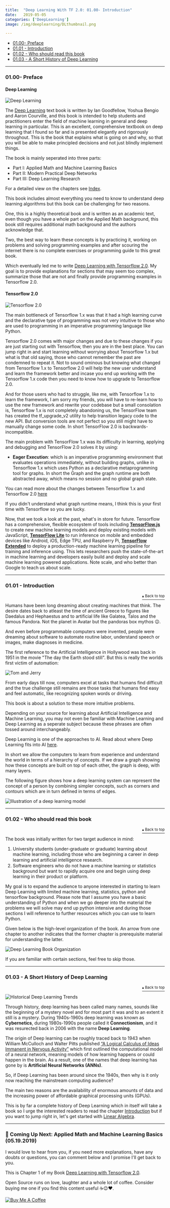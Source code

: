 ```yaml
---
title:  "Deep Learning With TF 2.0: 01.00- Introduction"
date:   2019-05-05
categories: ['DeepLearning']
image: /img/deeplearning/DLthumbnail.png

---
```

<a name="contents"></a>
- [01.00- Preface](#1)
- [01.01 - Introduction](#2)
- [01.02 - Who should read this book](#3)
- [01.03 - A Short History of Deep Learning](#4)
<!-- more -->

***
### <a name="1"></a> 01.00- Preface

#### Deep Learning

<img src="https://raw.githubusercontent.com/adhiraiyan/adhiraiyan.github.io/master/img/ai/ai-1b.png" alt="Deep Learning" class="center-image">

The [Deep Learning](https://www.deeplearningbook.org/) text book is written by Ian Goodfellow,  Yoshua Bengio and Aaron Courville, and this book is intended to help students and practitioners enter the field of machine learning in general and deep learning in particular. This is an excellent, comprehensive textbook on deep learning that I found so far and is presented elegantly and rigorously throughout. This is the book that explains what is going on and why, so that you will be able to make principled decisions and not just blindly implement things.

The book is mainly seperated into three parts:

- Part I: Applied Math and Machine Learning Basics
- Part II: Modern Practical Deep Networks
- Part III: Deep Learning Research

For a detailed view on the chapters see [Index](https://nbviewer.jupyter.org/github/adhiraiyan/DeepLearningWithTF2.0/blob/master/notebooks/Index.ipynb).

This book includes almost everything you need to know to understand deep learning algorithms but this book can be challenging for two reasons.

One, this is a highly theoretical book and is written as an academic text, even though you have a whole part on the Applied Math background, this book still requires additional math background and the authors acknowledge that.

Two, the best way to learn these concepts is by practicing it, working on problems and solving programming examples and after scouring the internet there is no complete exercises or programming guide to this great book.

Which eventually led me to write [Deep Learning with Tensorflow 2.0](https://www.adhiraiyan.org/DeepLearningWithTensorflow.html). My goal is to provide explanations for sections that may seem too complex, summarize those that are not and finally provide programming examples in Tensorflow 2.0.


#### Tensorflow 2.0

<img src="https://raw.githubusercontent.com/adhiraiyan/DeepLearningWithTF2.0/master/notebooks/figures/fig0100a.png" alt="Tensorflow 2.0" class="center-image">

The main bottleneck of Tensorflow 1.x was that it had a high learning curve and the declarative type of programming was not very intuitive to those who are used to programming in an imperative programming language like Python.

Tensorflow 2.0 comes with major changes and due to these changes if you are just starting out with Tensorflow, then you are in the best place. You can jump right in and start learning without worrying about Tensorflow 1.x but what is that old saying, those who cannot remember the past are condemned to repeat it. Not to sound ominous but knowing what changed from Tensorflow 1.x to Tensorflow 2.0 will help the new user understand and learn the framework better and incase you end up working with the Tensorflow 1.x code then you need to know how to upgrade to Tensorflow 2.0.

And for those users who had to struggle, like me, with Tensorflow 1.x to learn the framework, I am sorry my friends, you will have to re-learn how to use the new framework and rewrite your codebase but a small consolation is, Tensorflow 1.x is not completely abandoning us, the TensorFlow team has created the tf_upgrade_v2 utility to help transition legacy code to the new API. But conversion tools are not perfect so you still might have to manually change some code. In short TensorFlow 2.0 is backwards-incompatible.

The main problem with TensorFlow 1.x was its difficulty in learning, applying and debugging and TensorFlow 2.0 solves it by using:

-  __Eager Execution__:  which is an imperative programming environment that evaluates operations immediately, without building graphs, unlike in Tensorflow 1.x which uses Python as a declarative metaprogramming tool for graphs. In short the Graph and the graph runtime are both abstracted away, which means no session and no global graph state.

You can read more about the changes between Tensorflow 1.x and Tensorflow 2.0 [here](https://www.tensorflow.org/alpha)

If you didn't understand what graph runtime means, I think this is your first time with Tensorflow so you are lucky.

Now, that we took a look at the past, what's in store for future. Tensorflow has a comprehensive, flexible ecosystem of tools including __[TensorFlow.js](https://www.tensorflow.org/js/)__ to create new machine learning models and deploy existing models with JavaScript, __[TensorFlow Lite](https://www.tensorflow.org/lite/)__ to run inference on mobile and embedded devices like Android, iOS, Edge TPU, and Raspberry Pi, __[TensorFlow Extended](https://www.tensorflow.org/tfx/)__ to deploy a production-ready machine learning pipeline for training and inference using. This lets researchers push the state-of-the-art in machine learning and developers easily build and deploy and scale machine learning powered applications. Note scale, and who better than Google to teach us about scale.


***
### <a name="2"></a> 01.01 - Introduction
<p align="right"><a href="#contents"><sup>▴ Back to top</sup></a></p>


Humans have been long dreaming about creating machines that think. The desire dates back to atleast the time of ancient Greece to figures like Daedalus and Hephaestus and to artificial life like Galatea, Talos and the famous Pandora. Not the planet in Avatar but the pandoras box mythos 😉.

And even before programmable computers were invented, people were dreaming about software to automate routine labor, understand speech or images, make diagnoses in medicine.

The first reference to the Artificial Intelligence in Hollywood was back in 1951 in the movie "The day the Earth stood still".
But this is really the worlds first victim of automation:

<img src="https://raw.githubusercontent.com/adhiraiyan/DeepLearningWithTF2.0/master/notebooks/figures/fig0101a.jpg" alt="Tom and Jerry" class="center-image">

From early days till now, computers excel at tasks that humans find difficult and the true challenge still remains are those tasks that  humans find easy and feel automatic, like recognizing spoken words or driving.

This book is about a solution to these more intuitive problems.

Depending on your source for learning about Artificial Intelligence and Machine Learning, you may not even be familiar with Machine Learning and Deep Learning as a seperate subject because these phrases are often tossed around interchangeably.

Deep Learning is one of the approaches to AI. Read about where Deep Learning fits into AI [here](https://www.adhiraiyan.org/ai/what-it-means-to-have-ai).

In short we allow the computers to learn from experience and understand the world in terms of a hierarchy of concepts. If we draw a graph showing how these concepts are built on top of each other, the graph is deep, with many layers.

The following figure shows how a deep learning system can represent the concept of a person by combining simpler concepts, such as corners and contours which are in turn defined in terms of edges.

<img src="https://raw.githubusercontent.com/adhiraiyan/DeepLearningWithTF2.0/master/notebooks/figures/fig0101b.PNG" alt="Illustration of a deep learning model" class="center-image">


***
### <a name="3"></a> 01.02 - Who should read this book
<p align="right"><a href="#contents"><sup>▴ Back to top</sup></a></p>

The book was initially written for two target audience in mind:

1. University students (under-graduate or graduate) learning about machine learning, including those who are beginning a career in deep learning and artiﬁcial intelligence research.
2. Software engineers who do not have a machine learning or statistics background but want to rapidly acquire one and begin using deep learning in their product or platform.

My goal is to expand the audience to anyone interested in starting to learn Deep Learning with limited machine learning, statistics, python and tensorflow background. Please note that I assume you have a basic understanding of Python and when we go deeper into the material the problems we will solve may end up python intensive and during those sections I will reference to further resources which you can use to learn  Python.

Given below is the high-level organization of the book. An arrow from one chapter to another indicates that the former chapter is prerequisite material for understanding the latter.

<img src="https://raw.githubusercontent.com/adhiraiyan/DeepLearningWithTF2.0/master/notebooks/figures/fig0102a.PNG" alt="Deep Learning Book Organization" class="center-image">

If you are familiar with certain sections, feel free to skip those.


***
### <a name="3"></a> 01.03 - A Short History of Deep Learning
<p align="right"><a href="#contents"><sup>▴ Back to top</sup></a></p>

<img src="https://raw.githubusercontent.com/adhiraiyan/DeepLearningWithTF2.0/master/notebooks/figures/fig0103a.jpg" alt="Historical Deep Learning Trends" class="center-image">

Through history, deep learning has been called many names, sounds like the beginning of a mystery novel and for most part it was and to an extent it still is a mystery. During 1940s-1960s deep learning was known as __Cybernetics__, during 1980s-1990s people called it __Connectionism__, and it was resurected back in 2006 with the name __Deep Learning__.

The origin of Deep learning can be roughly traced back to 1943 when William McCulloch and Walter Pitts published [“A Logical Calculus of Ideas Immanent in Nervous Activity”](https://dl.acm.org/citation.cfm?id=104377) which first outlined the computational model of a neural network, meaning models of how learning happens or could happen in the brain. As a result, one of the names that deep learning has gone by is __Artificial Neural Networks (ANNs)__.

So, if Deep Learning has been around since the 1940s, then why is it only now reaching the mainstream computing audience?

The main two reasons are the availability of enormous amounts of data and the increasing power of affordable graphical processing units (GPUs).

This is by far a complete history of Deep Learning which in itself will take a book so I urge the interested readers to read the chapter [Introduction](https://www.deeplearningbook.org/contents/intro.html) but if you want to jump right in, let's get started with [Linear Algebra](https://nbviewer.jupyter.org/github/adhiraiyan/DeepLearningWithTF2.0/blob/master/notebooks/02.00-Linear-Algebra.ipynb).


***
### ️💛 Coming Up Next: Applied Math and Machine Learning Basics (05.19.2019)

I would love to hear from you, if you need more explanations, have any doubts or questions, you can comment below and I promise I'll get back to you.

This is Chapter 1 of my Book [Deep Learning with Tensorflow 2.0](https://www.adhiraiyan.org/DeepLearningWithTensorflow.html).

Open Source runs on love, laughter and a whole lot of coffee. Consider buying me one if you find this content useful ☕️😉❤️.

<a href="https://www.buymeacoffee.com/mmukesh"><img src="https://www.buymeacoffee.com/assets/img/custom_images/orange_img.png" alt="Buy Me A Coffee" style="height: auto !important;width: auto !important;" ></a>
